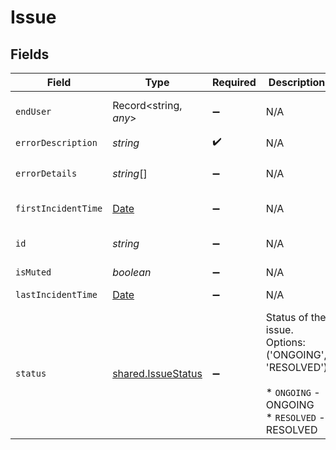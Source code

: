 # Issue


## Fields

| Field                                                                                                | Type                                                                                                 | Required                                                                                             | Description                                                                                          | Example                                                                                              |
| ---------------------------------------------------------------------------------------------------- | ---------------------------------------------------------------------------------------------------- | ---------------------------------------------------------------------------------------------------- | ---------------------------------------------------------------------------------------------------- | ---------------------------------------------------------------------------------------------------- |
| `endUser`                                                                                            | Record<string, *any*>                                                                                | :heavy_minus_sign:                                                                                   | N/A                                                                                                  | b82302de-852e-4e60-b050-edf9da3b7c02                                                                 |
| `errorDescription`                                                                                   | *string*                                                                                             | :heavy_check_mark:                                                                                   | N/A                                                                                                  | string                                                                                               |
| `errorDetails`                                                                                       | *string*[]                                                                                           | :heavy_minus_sign:                                                                                   | N/A                                                                                                  | Missing employee permissions.,Missing time off permissions.                                          |
| `firstIncidentTime`                                                                                  | [Date](https://developer.mozilla.org/en-US/docs/Web/JavaScript/Reference/Global_Objects/Date)        | :heavy_minus_sign:                                                                                   | N/A                                                                                                  | 2022-12-05T16:19:15.161Z                                                                             |
| `id`                                                                                                 | *string*                                                                                             | :heavy_minus_sign:                                                                                   | N/A                                                                                                  | 3fa85f64-5717-4562-b3fc-2c963f66afa6                                                                 |
| `isMuted`                                                                                            | *boolean*                                                                                            | :heavy_minus_sign:                                                                                   | N/A                                                                                                  | true                                                                                                 |
| `lastIncidentTime`                                                                                   | [Date](https://developer.mozilla.org/en-US/docs/Web/JavaScript/Reference/Global_Objects/Date)        | :heavy_minus_sign:                                                                                   | N/A                                                                                                  | 2022-12-05T16:19:15.161Z                                                                             |
| `status`                                                                                             | [shared.IssueStatus](../../models/shared/issuestatus.md)                                             | :heavy_minus_sign:                                                                                   | Status of the issue. Options: ('ONGOING', 'RESOLVED')<br/><br/>* `ONGOING` - ONGOING<br/>* `RESOLVED` - RESOLVED | ONGOING                                                                                              |